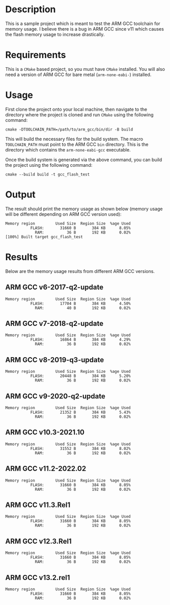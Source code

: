 # Description

This is a sample project which is meant to test the ARM GCC toolchain for memory usage. I believe there is a bug in ARM
GCC since v11 which causes the flash memory usage to increase drastically.

# Requirements

This is a `CMake` based project, so you must have `CMake` installed. You will also need a version of ARM GCC for bare metal
(`arm-none-eabi-`) installed.

# Usage

First clone the project onto your local machine, then navigate to the directory where the project is cloned and run `CMake`
using the following command:

```shell
cmake -DTOOLCHAIN_PATH=/path/to/arm_gcc/bin/dir -B build
```

This will build the necessary files for the build system. The macro `TOOLCHAIN_PATH` must point to the ARM GCC `bin` directory.
This is the directory which contains the `arm-none-eabi-gcc` executable.

Once the build system is generated via the above command, you can build the project using the following command:

```shell
cmake --build build -t gcc_flash_test
```

# Output

The result should print the memory usage as shown below (memory usage will be different depending on ARM GCC version used):

```shell
Memory region         Used Size  Region Size  %age Used
           FLASH:       31660 B       384 KB      8.05%
             RAM:          36 B       192 KB      0.02%
[100%] Built target gcc_flash_test
```

# Results

Below are the memory usage results from different ARM GCC versions.

## ARM GCC v6-2017-q2-update

```shell
Memory region         Used Size  Region Size  %age Used
           FLASH:       17704 B       384 KB      4.50%
             RAM:          40 B       192 KB      0.02%
```

## ARM GCC v7-2018-q2-update

```shell
Memory region         Used Size  Region Size  %age Used
           FLASH:       16864 B       384 KB      4.29%
             RAM:          36 B       192 KB      0.02%
```

## ARM GCC v8-2019-q3-update

```shell
Memory region         Used Size  Region Size  %age Used
           FLASH:       20448 B       384 KB      5.20%
             RAM:          36 B       192 KB      0.02%
```

## ARM GCC v9-2020-q2-update

```shell
Memory region         Used Size  Region Size  %age Used
           FLASH:       21352 B       384 KB      5.43%
             RAM:          36 B       192 KB      0.02%
```

## ARM GCC v10.3-2021.10

```shell
Memory region         Used Size  Region Size  %age Used
           FLASH:       31552 B       384 KB      8.02%
             RAM:          36 B       192 KB      0.02%
```

## ARM GCC v11.2-2022.02

```shell
Memory region         Used Size  Region Size  %age Used
           FLASH:       31660 B       384 KB      8.05%
             RAM:          36 B       192 KB      0.02%
```

## ARM GCC v11.3.Rel1

```shell
Memory region         Used Size  Region Size  %age Used
           FLASH:       31660 B       384 KB      8.05%
             RAM:          36 B       192 KB      0.02%
```

## ARM GCC v12.3.Rel1

```shell
Memory region         Used Size  Region Size  %age Used
           FLASH:       31660 B       384 KB      8.05%
             RAM:          36 B       192 KB      0.02%
```

## ARM GCC v13.2.rel1

```shell
Memory region         Used Size  Region Size  %age Used
           FLASH:       31660 B       384 KB      8.05%
             RAM:          36 B       192 KB      0.02%
```